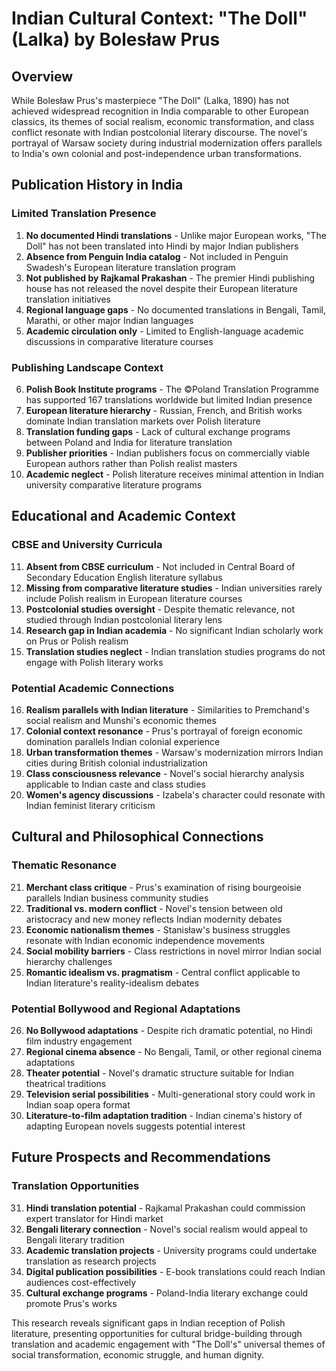 # Indian Cultural Context: "The Doll" (Lalka) by Bolesław Prus

## Overview
While Bolesław Prus's masterpiece "The Doll" (Lalka, 1890) has not achieved widespread recognition in India comparable to other European classics, its themes of social realism, economic transformation, and class conflict resonate with Indian postcolonial literary discourse. The novel's portrayal of Warsaw society during industrial modernization offers parallels to India's own colonial and post-independence urban transformations.

## Publication History in India

### Limited Translation Presence
1. **No documented Hindi translations** - Unlike major European works, "The Doll" has not been translated into Hindi by major Indian publishers
2. **Absence from Penguin India catalog** - Not included in Penguin Swadesh's European literature translation program
3. **Not published by Rajkamal Prakashan** - The premier Hindi publishing house has not released the novel despite their European literature translation initiatives
4. **Regional language gaps** - No documented translations in Bengali, Tamil, Marathi, or other major Indian languages
5. **Academic circulation only** - Limited to English-language academic discussions in comparative literature courses

### Publishing Landscape Context
6. **Polish Book Institute programs** - The ©Poland Translation Programme has supported 167 translations worldwide but limited Indian presence
7. **European literature hierarchy** - Russian, French, and British works dominate Indian translation markets over Polish literature
8. **Translation funding gaps** - Lack of cultural exchange programs between Poland and India for literature translation
9. **Publisher priorities** - Indian publishers focus on commercially viable European authors rather than Polish realist masters
10. **Academic neglect** - Polish literature receives minimal attention in Indian university comparative literature programs

## Educational and Academic Context

### CBSE and University Curricula
11. **Absent from CBSE curriculum** - Not included in Central Board of Secondary Education English literature syllabus
12. **Missing from comparative literature studies** - Indian universities rarely include Polish realism in European literature courses
13. **Postcolonial studies oversight** - Despite thematic relevance, not studied through Indian postcolonial literary lens
14. **Research gap in Indian academia** - No significant Indian scholarly work on Prus or Polish realism
15. **Translation studies neglect** - Indian translation studies programs do not engage with Polish literary works

### Potential Academic Connections
16. **Realism parallels with Indian literature** - Similarities to Premchand's social realism and Munshi's economic themes
17. **Colonial context resonance** - Prus's portrayal of foreign economic domination parallels Indian colonial experience
18. **Urban transformation themes** - Warsaw's modernization mirrors Indian cities during British colonial industrialization
19. **Class consciousness relevance** - Novel's social hierarchy analysis applicable to Indian caste and class studies
20. **Women's agency discussions** - Izabela's character could resonate with Indian feminist literary criticism

## Cultural and Philosophical Connections

### Thematic Resonance
21. **Merchant class critique** - Prus's examination of rising bourgeoisie parallels Indian business community studies
22. **Traditional vs. modern conflict** - Novel's tension between old aristocracy and new money reflects Indian modernity debates
23. **Economic nationalism themes** - Stanisław's business struggles resonate with Indian economic independence movements
24. **Social mobility barriers** - Class restrictions in novel mirror Indian social hierarchy challenges
25. **Romantic idealism vs. pragmatism** - Central conflict applicable to Indian literature's reality-idealism debates

### Potential Bollywood and Regional Adaptations
26. **No Bollywood adaptations** - Despite rich dramatic potential, no Hindi film industry engagement
27. **Regional cinema absence** - No Bengali, Tamil, or other regional cinema adaptations
28. **Theater potential** - Novel's dramatic structure suitable for Indian theatrical traditions
29. **Television serial possibilities** - Multi-generational story could work in Indian soap opera format
30. **Literature-to-film adaptation tradition** - Indian cinema's history of adapting European novels suggests potential interest

## Future Prospects and Recommendations

### Translation Opportunities
31. **Hindi translation potential** - Rajkamal Prakashan could commission expert translator for Hindi market
32. **Bengali literary connection** - Novel's social realism would appeal to Bengali literary tradition
33. **Academic translation projects** - University programs could undertake translation as research projects
34. **Digital publication possibilities** - E-book translations could reach Indian audiences cost-effectively
35. **Cultural exchange programs** - Poland-India literary exchange could promote Prus's works

This research reveals significant gaps in Indian reception of Polish literature, presenting opportunities for cultural bridge-building through translation and academic engagement with "The Doll's" universal themes of social transformation, economic struggle, and human dignity.